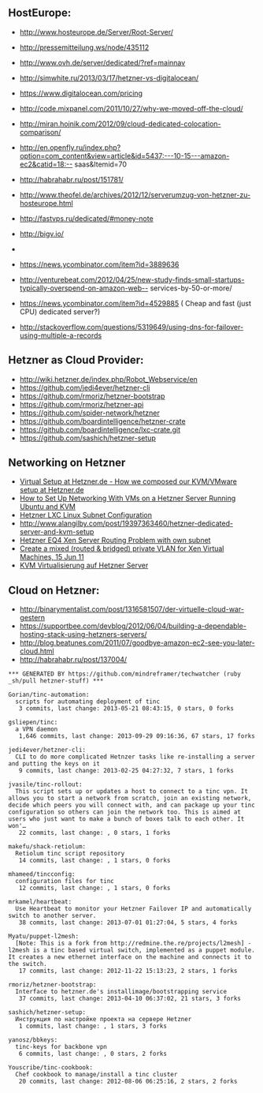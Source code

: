 



## HostEurope:
  - http://www.hosteurope.de/Server/Root-Server/
  - http://pressemitteilung.ws/node/435112



  - http://www.ovh.de/server/dedicated/?ref=mainnav
  - http://simwhite.ru/2013/03/17/hetzner-vs-digitalocean/
  - https://www.digitalocean.com/pricing
  - http://code.mixpanel.com/2011/10/27/why-we-moved-off-the-cloud/
  - http://miran.hojnik.com/2012/09/cloud-dedicated-colocation-comparison/
  - http://en.openfly.ru/index.php?option=com_content&view=article&id=5437:---10-15---amazon-ec2&catid=18:-- saas&Itemid=70
  - http://habrahabr.ru/post/151781/
  - http://www.theofel.de/archives/2012/12/serverumzug-von-hetzner-zu-hosteurope.html
  - http://fastvps.ru/dedicated/#money-note
  - http://bigv.io/
  -
  - https://news.ycombinator.com/item?id=3889636
  - http://venturebeat.com/2012/04/25/new-study-finds-small-startups-typically-overspend-on-amazon-web-- services-by-50-or-more/
  - https://news.ycombinator.com/item?id=4529885 ( Cheap and fast (just CPU) dedicated server?)
  - http://stackoverflow.com/questions/5319649/using-dns-for-failover-using-multiple-a-records




## Hetzner as Cloud Provider:
  - http://wiki.hetzner.de/index.php/Robot_Webservice/en
  - https://github.com/jedi4ever/hetzner-cli
  - https://github.com/rmoriz/hetzner-bootstrap
  - https://github.com/rmoriz/hetzner-api
  - https://github.com/spider-network/hetzner
  - https://github.com/boardintelligence/hetzner-crate
  - https://github.com/boardintelligence/lxc-crate.git
  - https://github.com/sashich/hetzner-setup



## Networking on Hetzner
  - [Virtual Setup at Hetzner.de - How we composed our KVM/VMware setup at Hetzner.de](http://www.compa.nl/hetznervmware/)
  - [How to Set Up Networking With VMs on a Hetzner Server Running Ubuntu and KVM](http://www.lukaszielinski.de/blog/posts/2012/07/03/hetzner-server-vm-network-config/)
  - [Hetzner LXC Linux Subnet Configuration](http://www.jotschi.de/Technik/2012/04/17/hetzner-lxc-linux-subnet-configuration.html)
  - http://www.alangilby.com/post/19397363460/hetzner-dedicated-server-and-kvm-setup
  - [Hetzner EQ4 Xen Server Routing Problem with own subnet](http://www.spamcollect.com/archives/101)
  - [Create a mixed (routed & bridged) private VLAN for Xen Virtual Machines, 15 Jun 11](http://tipstricks.itmatrix.eu/?p=681)
  - [KVM Virtualisierung auf Hetzner Server](http://www.mhampicke.de/artikel/view/2)




## Cloud on Hetzner:
  - http://binarymentalist.com/post/1316581507/der-virtuelle-cloud-war-gestern
  - https://supportbee.com/devblog/2012/06/04/building-a-dependable-hosting-stack-using-hetzners-servers/
  - http://blog.beatunes.com/2011/07/goodbye-amazon-ec2-see-you-later-cloud.html
  - http://habrahabr.ru/post/137004/

<!-- PROJECTS_LIST_START -->
    *** GENERATED BY https://github.com/mindreframer/techwatcher (ruby _sh/pull hetzner-stuff) ***

    Gorian/tinc-automation:
      scripts for automating deployment of tinc
       3 commits, last change: 2013-05-21 08:43:15, 0 stars, 0 forks

    gsliepen/tinc:
      a VPN daemon
       1,646 commits, last change: 2013-09-29 09:16:36, 67 stars, 17 forks

    jedi4ever/hetzner-cli:
      CLI to do more complicated Hetnzer tasks like re-installing a server and putting the keys on it
       9 commits, last change: 2013-02-25 04:27:32, 7 stars, 1 forks

    jvasile/tinc-rollout:
      This script sets up or updates a host to connect to a tinc vpn. It allows you to start a network from scratch, join an existing network, decide which peers you will connect with, and can package up your tinc configuration so others can join the network too. This is aimed at users who just want to make a bunch of boxes talk to each other. It won'…
       22 commits, last change: , 0 stars, 1 forks

    makefu/shack-retiolum:
      Retiolum tinc script repository
       14 commits, last change: , 1 stars, 0 forks

    mhameed/tincconfig:
      configuration files for tinc
       12 commits, last change: , 1 stars, 0 forks

    mrkamel/heartbeat:
      Use Heartbeat to monitor your Hetzner Failover IP and automatically switch to another server.
       38 commits, last change: 2013-07-01 01:27:04, 5 stars, 4 forks

    Myatu/puppet-l2mesh:
      [Note: This is a fork from http://redmine.the.re/projects/l2mesh] - l2mesh is a tinc based virtual switch, implemented as a puppet module. It creates a new ethernet interface on the machine and connects it to the switch.
       17 commits, last change: 2012-11-22 15:13:23, 2 stars, 1 forks

    rmoriz/hetzner-bootstrap:
      Interface to hetzner.de's installimage/bootstrapping service
       37 commits, last change: 2013-04-10 06:37:02, 21 stars, 3 forks

    sashich/hetzner-setup:
      Инструкция по настройке проекта на сервере Hetzner
       1 commits, last change: , 1 stars, 3 forks

    yanosz/bbkeys:
      tinc-keys for backbone vpn
       6 commits, last change: , 0 stars, 2 forks

    Youscribe/tinc-cookbook:
      Chef cookbook to manage/install a tinc cluster
       20 commits, last change: 2012-08-06 06:25:16, 2 stars, 2 forks
<!-- PROJECTS_LIST_END -->
